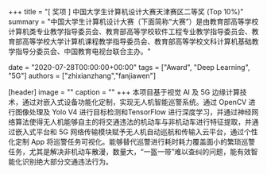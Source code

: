 +++
title = "[ 奖项 ] 中国大学生计算机设计大赛天津赛区二等奖 (Top 10%)"
summary = "中国大学生计算机设计大赛（下面简称“大赛”）是由教育部高等学校计算机类专业教学指导委员会、教育部高等学校软件工程专业教学指导委员会、教育部高等学校大学计算机课程教学指导委员会、教育部高等学校文科计算机基础教学指导分委员会、中国教育电视台联合主办。"

date = "2020-07-28T00:00:00+00:00"
tags = ["Award", "Deep Learning", "5G"]
authors = ["zhixianzhang","fanjiawen"]

[header]
image = ""
caption = ""
+++
本项目基于视觉 AI 及 5G 边缘计算技术，通过对嵌入式设备功能化定制，实现无人机智能巡警系统。通过 OpenCV 进行图像处理及 Yolo V4 进行目标检测和TensorFlow 进行深度学习，并通过神经网络算法使得无人机能够自主的将交通违法的机动车与非机动车进行特征提取，并通过嵌入式平台和 5G 网络传输模块赋予无人机自动巡航和传输入云平台，通过个性化定制 App 将巡警任务可视化。能够替代巡警进行耗时耗力覆盖面小的繁琐巡警任务，尤其是解决非机动车散漫，数量大，“一盔一带”难以查纠的问题，能有效智能化识别绝大部分交通违法行为。

